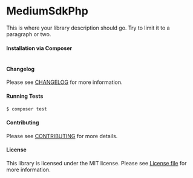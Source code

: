 MediumSdkPhp
================
This is where your library description should go. Try to limit it to a paragraph or two.

#### Installation via Composer
``` bash
```

#### Changelog
Please see [CHANGELOG](CHANGELOG.md) for more information.

#### Running Tests
``` bash
$ composer test
```

#### Contributing
Please see [CONTRIBUTING](CONTRIBUTING.md) for more details.

#### License
This library is licensed under the MIT license. Please see [License file](LICENSE.md) for more information.
